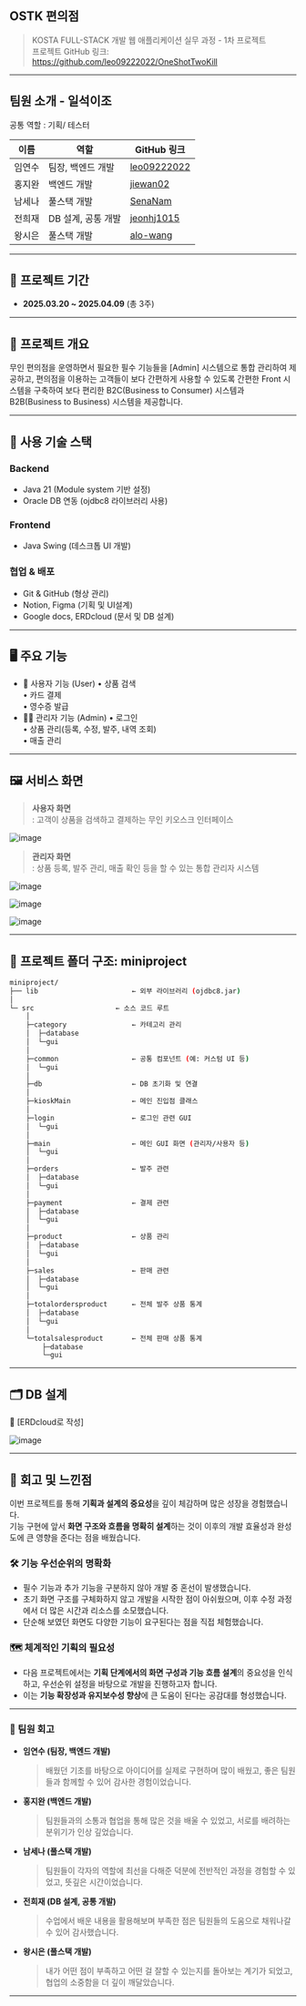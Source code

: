 ## **OSTK 편의점**
> KOSTA FULL-STACK 개발 웹 애플리케이션 실무 과정 - 1차 프로젝트  
> 프로젝트 GitHub 링크: https://github.com/leo09222022/OneShotTwoKill


---
## 팀원 소개 - 일석이조
공통 역할 : 기획/ 테스터

| 이름   | 역할             | GitHub 링크                           |
|--------|------------------|----------------------------------------|
| 임연수 | 팀장, 백엔드 개발 | [leo09222022](https://github.com/leo09222022) |
| 홍지완 | 백엔드 개발       | [jiewan02](https://github.com/jiewan02) |
| 남세나 | 풀스택 개발       | [SenaNam](https://github.com/SenaNam) |
| 전희재 | DB 설계, 공통 개발 | [jeonhj1015](https://github.com/jeonhj1015) |
| 왕시은 | 풀스택 개발       | [alo-wang](https://github.com/alo-wang) |

---
## :calendar: 프로젝트 기간
- **2025.03.20 ~ 2025.04.09** (총 3주)

---
## 🧾 프로젝트 개요
무인 편의점을 운영하면서 필요한 필수 기능들을 [Admin]  시스템으로 통합 관리하여 제공하고,
편의점을 이용하는 고객들이 보다 간편하게 사용할 수 있도록 간편한 Front 시스템을 구축하여
보다 편리한 B2C(Business to Consumer) 시스템과 B2B(Business to Business) 시스템을 제공합니다.

---
## 🔧 사용 기술 스택
### Backend
- Java 21 (Module system 기반 설정)
- Oracle DB 연동 (ojdbc8 라이브러리 사용)

### Frontend
- Java Swing (데스크톱 UI 개발)

### 협업 & 배포
- Git & GitHub (형상 관리)
- Notion, Figma (기획 및 UI설계)
- Google docs, ERDcloud (문서 및 DB 설계)

---
## 🖥️ 주요 기능
- 🧍 사용자 기능 (User)
  • 상품 검색  
  • 카드 결제  
  • 영수증 발급  
- 🧑‍💼 관리자 기능 (Admin)
  • 로그인  
  • 상품 관리(등록, 수정, 발주, 내역 조회)  
  • 매출 관리
  
---
## 🖼️ 서비스 화면
> **사용자 화면**  
: 고객이 상품을 검색하고 결제하는 무인 키오스크 인터페이스
> 
![image](https://github.com/user-attachments/assets/b0442b13-6b26-418c-b6ef-7c1c12d1f9e0)  


>
>
> **관리자 화면**  
: 상품 등록, 발주 관리, 매출 확인 등을 할 수 있는 통합 관리자 시스템
>
![image](https://github.com/user-attachments/assets/3afbd647-cb5f-479d-9fcf-16cf36162fa6)

![image](https://github.com/user-attachments/assets/c7266576-86b7-4cee-8bfb-2e0de3ac2c94)  

![image](https://github.com/user-attachments/assets/d87641ff-7bd6-479a-88c3-61e551ea24b0)



---
## 📁 프로젝트 폴더 구조: miniproject
```bash
miniproject/
├── lib                       ← 외부 라이브러리 (ojdbc8.jar)
│      
└─ src		              ← 소스 코드 루트
    │  
    ├─category                ← 카테고리 관리
    │  ├─database
    │  └─gui
    │          
    ├─common                  ← 공통 컴포넌트 (예: 커스텀 UI 등)
    │  └─gui
    │          
    ├─db                      ← DB 초기화 및 연결
    │      
    ├─kioskMain               ← 메인 진입점 클래스
    │        
    ├─login                   ← 로그인 관련 GUI
    │  └─gui
    │          
    ├─main                    ← 메인 GUI 화면 (관리자/사용자 등)
    │  └─gui
    │          
    ├─orders                  ← 발주 관련
    │  ├─database
    │  └─gui
    │          
    ├─payment                 ← 결제 관련
    │  ├─database
    │  └─gui
    │          
    ├─product                 ← 상품 관리
    │  ├─database
    │  └─gui
    │          
    ├─sales                   ← 판매 관련
    │  ├─database
    │  └─gui
    │          
    ├─totalordersproduct      ← 전체 발주 상품 통계
    │  ├─database
    │  └─gui
    │          
    └─totalsalesproduct       ← 전체 판매 상품 통계
        ├─database
        └─gui   
``` 
---

## 🗂 DB 설계

📌 [ERDcloud로 작성]  

![image](https://github.com/user-attachments/assets/5aa03dae-c592-476e-9486-a5c3f8a75d34)


---

## 🧠 회고 및 느낀점

이번 프로젝트를 통해 **기획과 설계의 중요성**을 깊이 체감하며 많은 성장을 경험했습니다.  
기능 구현에 앞서 **화면 구조와 흐름을 명확히 설계**하는 것이 이후의 개발 효율성과 완성도에 큰 영향을 준다는 점을 배웠습니다.

### 🛠 기능 우선순위의 명확화
- 필수 기능과 추가 기능을 구분하지 않아 개발 중 혼선이 발생했습니다.  
- 초기 화면 구조를 구체화하지 않고 개발을 시작한 점이 아쉬웠으며, 이후 수정 과정에서 더 많은 시간과 리소스를 소모했습니다.  
- 단순해 보였던 화면도 다양한 기능이 요구된다는 점을 직접 체험했습니다.

### 🗺 체계적인 기획의 필요성
- 다음 프로젝트에서는 **기획 단계에서의 화면 구성과 기능 흐름 설계**의 중요성을 인식하고, 우선순위 설정을 바탕으로 개발을 진행하고자 합니다.  
- 이는 **기능 확장성과 유지보수성 향상**에 큰 도움이 된다는 공감대를 형성했습니다.

---

### 👥 팀원 회고

- **임연수 (팀장, 백엔드 개발)**  
  > 배웠던 기초를 바탕으로 아이디어를 실제로 구현하며 많이 배웠고, 좋은 팀원들과 함께할 수 있어 감사한 경험이었습니다.

- **홍지완 (백엔드 개발)**  
  > 팀원들과의 소통과 협업을 통해 많은 것을 배울 수 있었고, 서로를 배려하는 분위기가 인상 깊었습니다.

- **남세나 (풀스택 개발)**  
  > 팀원들이 각자의 역할에 최선을 다해준 덕분에 전반적인 과정을 경험할 수 있었고, 뜻깊은 시간이었습니다.

- **전희재 (DB 설계, 공통 개발)**  
  > 수업에서 배운 내용을 활용해보며 부족한 점은 팀원들의 도움으로 채워나갈 수 있어 감사했습니다.

- **왕시은 (풀스택 개발)**  
  > 내가 어떤 점이 부족하고 어떤 걸 잘할 수 있는지를 돌아보는 계기가 되었고, 협업의 소중함을 더 깊이 깨달았습니다.

---


